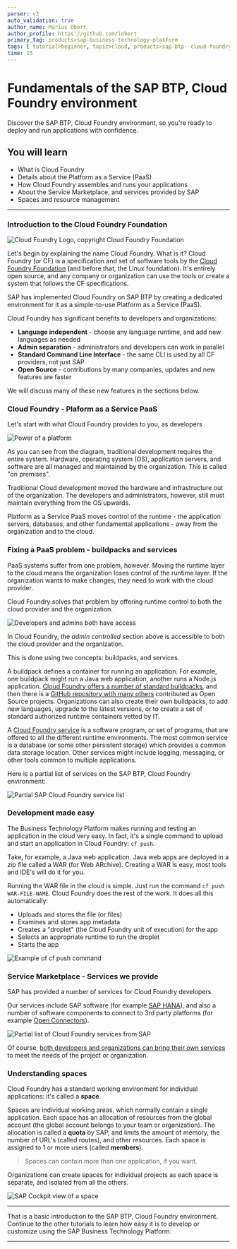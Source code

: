 ```yaml
---
parser: v2
auto_validation: true
author_name: Marius Obert
author_profile: https://github.com/iobert
primary_tag: products>sap-business-technology-platform
tags: [ tutorial>beginner, topic>cloud, products>sap-btp--cloud-foundry-environment ]
time: 15
---
```


# Fundamentals of the SAP BTP, Cloud Foundry environment
<!-- description --> Discover the SAP BTP, Cloud Foundry environment, so you're ready to deploy and run applications with confidence.

## You will learn  
  - What is Cloud Foundry
  - Details about the Platform as a Service (PaaS)
  - How Cloud Foundry assembles and runs your applications
  - About the Service Marketplace, and services provided by SAP
  - Spaces and resource management

---

### Introduction to the Cloud Foundry Foundation

![Cloud Foundry Logo, copyright Cloud Foundry Foundation](cloud-foundry-logo.png)

Let's begin by explaining the name Cloud Foundry.  What is it?  Cloud Foundry (or CF) is a specification and set of software tools by the [Cloud Foundry Foundation](https://www.cloudfoundry.org/) (and before that, the Linux foundation).  It's entirely open source, and any company or organization can use the tools or create a system that follows the CF specifications.

SAP has implemented Cloud Foundry on SAP BTP by creating a dedicated environment for it as a simple-to-use Platform as a Service (PaaS).  

Cloud Foundry has significant benefits to developers and organizations:

- **Language independent** - choose any language runtime, and add new languages as needed
- **Admin separation** - administrators and developers can work in parallel
- **Standard Command Line Interface** - the same CLI is used by all CF providers, not just SAP
- **Open Source** - contributions by many companies, updates and new features are faster

We will discuss many of these new features in the sections below.


### Cloud Foundry - Plaform as a Service PaaS

Let's start with what Cloud Foundry provides to you, as developers

![Power of a platform](power-of-platform.png)

As you can see from the diagram, traditional development requires the entire system.  Hardware, operating system (OS), application servers, and software are all managed and maintained by the organization. This is called "on premises".

Traditional Cloud development moved the hardware and infrastructure out of the organization.  The developers and administrators, however, still must maintain everything from the OS upwards.

Platform as a Service PaaS moves control of the runtime - the application servers, databases, and other fundamental applications - away from the organization and to the cloud.

### Fixing a PaaS problem - buildpacks and services

PaaS systems suffer from one problem, however.  Moving the runtime layer to the cloud means the organization loses control of the runtime layer.  If the organization wants to make changes, they need to work with the cloud provider.  

Cloud Foundry solves that problem by offering runtime control to both the cloud provider and the organization.

![Developers and admins both have access](developer-admin-controlled.png)

In Cloud Foundry, the *admin controlled* section above is accessible to both the cloud provider and the organization.  

This is done using two concepts: buildpacks, and services.  

A buildpack defines a container for running an application.  For example, one buildpack might run a Java web application, another runs a Node.js application.  [Cloud Foundry offers a number of standard buildpacks](https://docs.cloudfoundry.org/buildpacks/), and then there is a [GitHub repository with many others](https://github.com/cloudfoundry-community/cf-docs-contrib/wiki/Buildpacks#community-created) contributed as Open Source projects.  Organizations can also create their own buildpacks, to add new languages, upgrade to the latest versions, or to create a set of standard authorized runtime containers vetted by IT.

A [Cloud Foundry service](https://docs.cloudfoundry.org/devguide/services/) is a software program, or set of programs, that are offered to all the different runtime environments.  The most common service is a database (or some other persistent storage) which provides a common data storage location.  Other services might include logging, messaging, or other tools common to multiple applications.

Here is a partial list of services on the SAP BTP, Cloud Foundry environment:

![Partial SAP Cloud Foundry service list](sapcf-services-partial.png)

### Development made easy

The Business Technology Platform makes running and testing an application in the cloud very easy.  In fact, it's a single command to upload and start an application in Cloud Foundry:  `cf push`.

Take, for example, a Java web application.  Java web apps are deployed in a zip file called a WAR (for Web ARchive).  Creating a WAR is easy, most tools and IDE's will do it for you.  

Running the WAR file in the cloud is simple.  Just run the command `cf push WAR-FILE-NAME`.  Cloud Foundry does the rest of the work.  It does all this automatically:

- Uploads and stores the file (or files)
- Examines and stores app metadata
- Creates a "droplet" (the Cloud Foundry unit of execution) for the app
- Selects an appropriate runtime to run the droplet
- Starts the app

![Example of cf push command](cf-push-example1.png)

### Service Marketplace - Services we provide

SAP has provided a number of services for Cloud Foundry developers.  

Our services include SAP software (for example [SAP HANA](https://help.sap.com/viewer/product/HANA_SERVICE/Cloud/en-US)), and also a number of software components to connect to 3rd party platforms (for example [Open Connectors](https://help.sap.com/viewer/product/OPEN_CONNECTORS/Cloud/en-US)).

![Partial list of Cloud Foundry services from SAP](sap-cf-service-list.png)

Of course, [both developers and organizations can bring their own services](https://docs.cloudfoundry.org/devguide/services/user-provided.html) to meet the needs of the project or organization.

### Understanding spaces

Cloud Foundry has a standard working environment for individual applications:  it's called a **space**.  

Spaces are individual working areas, which normally contain a single application.  Each space has an allocation of resources from the global account (the global account belongs to your team or organization).  The allocation is called a **quota** by SAP, and limits the amount of memory, the number of URL's (called routes), and other resources.  Each space is assigned to 1 or more users (called **members**).

> Spaces can contain more than one application, if you want.  

Organizations can create spaces for individual projects as each space is separate, and isolated from all the others.

![SAP Cockpit view of a space](cf-space.png)

---

That is a basic introduction to the SAP BTP, Cloud Foundry environment. Continue to the other tutorials to learn how easy it is to develop or customize using the SAP Business Technology Platform.


---
